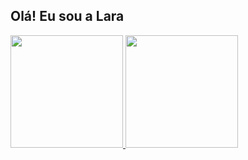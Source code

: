 ## Olá! Eu sou a Lara

<div>
    <a href="https://github.com/laradiax">
      <img height="180em" src="https://github-readme-stats.vercel.app/api?username=laradiax&show_icons=true&theme=buefy&include_all_commits=true"/>
      <img height="180em" src="https://github-readme-stats.vercel.app/api/top-langs/?username=laradiax&layout=compact&langs_count=16&theme=buefy"/>
</div>
